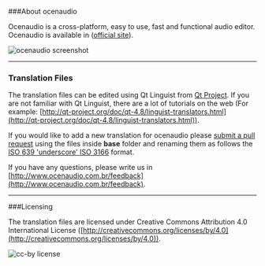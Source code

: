 ###About ocenaudio

Ocenaudio is a cross-platform, easy to use, fast and functional audio editor. Ocenaudio is available in ([official site](http://www.ocenaudio.com.br)).

![ocenaudio screenshot](http://www.ocenaudio.com.br/imgs/screenshot_mac01.png)

___

### Translation Files

The translation files can be edited using Qt Linguist from [Qt Project](http://qt-project.org). If you are not familiar with Qt Linguist, there are a lot of tutorials on the web (For example:
[http://qt-project.org/doc/qt-4.8/linguist-translators.html](http://qt-project.org/doc/qt-4.8/linguist-translators.html)).

If you would like to add a new translation for ocenaudio please
[submit a pull request](https://github.com/ocenaudio/ocenaudio-translations/pull/new/master) using the files inside **base** folder and renaming them as follows the
[ISO 639 'underscore' ISO 3166](http://www.localeplanet.com/icu/) format.

If you have any questions, please write us in [http://www.ocenaudio.com.br/feedback](http://www.ocenaudio.com.br/feedback).

___

###Licensing

The translation files are licensed under Creative Commons Attribution 4.0 International License ([http://creativecommons.org/licenses/by/4.0](http://creativecommons.org/licenses/by/4.0)).

![cc-by license](http://i.creativecommons.org/l/by/4.0/88x31.png)
